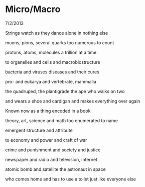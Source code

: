 Micro/Macro
===========

7/2/2013

Strings
watch
as they dance
alone in nothing else

muons, pions, several quarks
too numerous to count

protons, atoms, molecules
a trillion at a time

to organelles and cells
and macrobiostructure

bacteria and viruses
diseases and their cures

pro- and eukarya
and vertebrate, mammalia

the quadruped, the plantigrade
the ape who walks on two

and wears a shoe and cardigan
and makes everything over again

Known
now
as a thing
encoded in a book

theory, art, science and math
too enumerated to name

emergent structure
and attribute

to economy and power
and craft of war

crime and punishment
and society and justice

newspaper and radio
and television, internet

atomic bomb and satellite
the astronaut in space

who comes home and
has to use a toilet just like everyone else